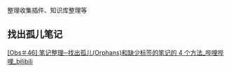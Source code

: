 整理收集插件、知识库整理等

## 找出孤儿笔记

[[Obs＃46] 笔记整理─找出孤儿(Orphans)和缺少标签的笔记的 4 个方法_哔哩哔哩_bilibili](https://www.bilibili.com/video/BV13Q4y1C74g/?spm_id_from=333.788&vd_source=a0b343ce9dc91e8404ea304068710b8a)
